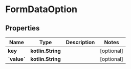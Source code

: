 
# FormDataOption

## Properties
Name | Type | Description | Notes
------------ | ------------- | ------------- | -------------
**key** | **kotlin.String** |  |  [optional]
**&#x60;value&#x60;** | **kotlin.String** |  |  [optional]
